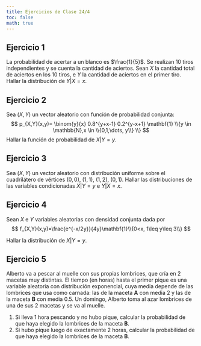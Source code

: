 ```yaml
---
title: Ejercicios de Clase 24/4
toc: false
math: true
---
```


## Ejercicio 1

La probabilidad de acertar a un blanco es $\frac{1}{5}$. Se realizan 10 tiros independientes y se cuenta la cantidad de aciertos. Sean $X$ la cantidad total de aciertos en los 10 tiros, e $Y$ la cantidad de aciertos en el primer tiro. Hallar la distribución de $Y|X=x$.

## Ejercicio 2

Sea $(X, Y)$ un vector aleatorio con función de probabilidad conjunta:
$$
p_{X,Y}(x,y)= \binom{y}{x} 0.8^{y+x-1}  0.2^{y-x+1} \mathbf{1} \\{y \in \mathbb{N},x \in \\{0,1,\dots, y\\} \\}
$$ 
Hallar la función de probabilidad de $X|Y=y$.

## Ejercicio 3

Sea $(X, Y)$ un vector aleatorio con distribución uniforme sobre el cuadrilátero de vértices $(0,0)$, $(1,1)$, $(1,2)$, $(0,1)$. Hallar las distribuciones de las variables condicionadas  $X|Y=y$ e $Y|X=x$.

## Ejercicio 4

Sean $X$ e $Y$ variables aleatorias con densidad conjunta dada por
$$
f_{X,Y}(x,y)=\frac{e^{-x/2y}}{4y}\mathbf{1}\\{0<x, 1\leq y\leq 3\\}
$$

Hallar la distribución de $X|Y=y$.

## Ejercicio 5

Alberto va a pescar al muelle con sus propias lombrices, que cría en 2 macetas muy distintas. El tiempo (en horas) hasta el primer pique es una variable aleatoria con distribución exponencial, cuya media depende de las lombrices que usa como carnada: las de la maceta **A** con media $2$ y las de la maceta **B** con media $0.5$. Un domingo, Alberto toma al azar lombrices de una de sus 2 macetas y se va al muelle. 

1. Si lleva $1$ hora pescando y no hubo pique, calcular la probabilidad de que haya elegido la lombrices de la maceta **B**.
2. Si hubo pique luego de exactamente 2 horas, calcular la probabilidad de que haya elegido la lombrices de la maceta **B**.
